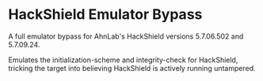# HackShield Emulator Bypass
A full emulator bypass for AhnLab's HackShield versions 5.7.06.502 and 5.7.09.24.

Emulates the initialization-scheme and integrity-check for HackShield, tricking the target into believing HackShield is actively running untampered.
